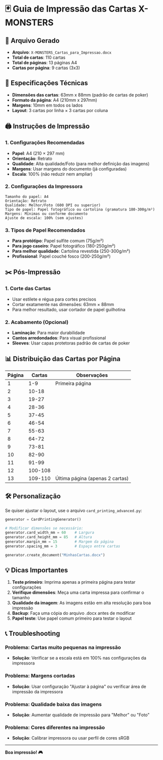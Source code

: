 # 🃏 Guia de Impressão das Cartas X-MONSTERS

## 📄 Arquivo Gerado
- **Arquivo**: `X-MONSTERS_Cartas_para_Impressao.docx`
- **Total de cartas**: 110 cartas
- **Total de páginas**: 13 páginas A4
- **Cartas por página**: 9 cartas (3x3)

## 📐 Especificações Técnicas
- **Dimensões das cartas**: 63mm x 88mm (padrão de cartas de poker)
- **Formato da página**: A4 (210mm x 297mm)
- **Margens**: 10mm em todos os lados
- **Layout**: 3 cartas por linha × 3 cartas por coluna

## 🖨️ Instruções de Impressão

### 1. Configurações Recomendadas
- **Papel**: A4 (210 × 297 mm)
- **Orientação**: Retrato
- **Qualidade**: Alta qualidade/Foto (para melhor definição das imagens)
- **Margens**: Usar margens do documento (já configuradas)
- **Escala**: 100% (não reduzir nem ampliar)

### 2. Configurações da Impressora
```
Tamanho do papel: A4
Orientação: Retrato
Qualidade: Melhor/Foto (600 DPI ou superior)
Tipo de papel: Papel fotográfico ou cartolina (gramatura 180-300g/m²)
Margens: Mínimas ou conforme documento
Ajuste de escala: 100% (sem ajustes)
```

### 3. Tipos de Papel Recomendados
- **Para protótipo**: Papel sulfite comum (75g/m²)
- **Para jogo caseiro**: Papel fotográfico (180-250g/m²)
- **Para melhor qualidade**: Cartolina revestida (250-300g/m²)
- **Profissional**: Papel couché fosco (200-250g/m²)

## ✂️ Pós-Impressão

### 1. Corte das Cartas
- Usar estilete e régua para cortes precisos
- Cortar exatamente nas dimensões: 63mm × 88mm
- Para melhor resultado, usar cortador de papel guilhotina

### 2. Acabamento (Opcional)
- **Laminação**: Para maior durabilidade
- **Cantos arredondados**: Para visual profissional
- **Sleeves**: Usar capas protetoras padrão de cartas de poker

## 📊 Distribuição das Cartas por Página

| Página | Cartas | Observações |
|--------|--------|-------------|
| 1      | 1-9    | Primeira página |
| 2      | 10-18  | |
| 3      | 19-27  | |
| 4      | 28-36  | |
| 5      | 37-45  | |
| 6      | 46-54  | |
| 7      | 55-63  | |
| 8      | 64-72  | |
| 9      | 73-81  | |
| 10     | 82-90  | |
| 11     | 91-99  | |
| 12     | 100-108| |
| 13     | 109-110| Última página (apenas 2 cartas) |

## 🛠️ Personalização

Se quiser ajustar o layout, use o arquivo `card_printing_advanced.py`:

```python
generator = CardPrintingGenerator()

# Modificar dimensões se necessário:
generator.card_width_mm = 60    # Largura
generator.card_height_mm = 85   # Altura  
generator.margin_mm = 15        # Margem da página
generator.spacing_mm = 3        # Espaço entre cartas

generator.create_document("MinhasCartas.docx")
```

## 💡 Dicas Importantes

1. **Teste primeiro**: Imprima apenas a primeira página para testar configurações
2. **Verifique dimensões**: Meça uma carta impressa para confirmar o tamanho
3. **Qualidade da imagem**: As imagens estão em alta resolução para boa impressão
4. **Backup**: Faça uma cópia do arquivo .docx antes de modificar
5. **Papel teste**: Use papel comum primeiro para testar o layout

## 📞 Troubleshooting

### Problema: Cartas muito pequenas na impressão
- **Solução**: Verificar se a escala está em 100% nas configurações da impressora

### Problema: Margens cortadas
- **Solução**: Usar configuração "Ajustar à página" ou verificar área de impressão da impressora

### Problema: Qualidade baixa das imagens
- **Solução**: Aumentar qualidade de impressão para "Melhor" ou "Foto"

### Problema: Cores diferentes na impressão
- **Solução**: Calibrar impressora ou usar perfil de cores sRGB

---

**Boa impressão! 🎮**